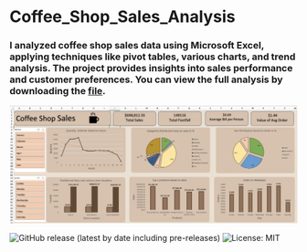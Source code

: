 # Coffee_Shop_Sales_Analysis
### I analyzed coffee shop sales data using Microsoft Excel, applying techniques like pivot tables, various charts, and trend analysis. The project provides insights into sales performance and customer preferences. You can view the full analysis by downloading the [file](Coffee_Shop_Sales_Data_Analysis.xlxs).

<!-- Add banner here -->
![Banner](Pictures/CSSD.png)
<!-- Add buttons here -->
![GitHub release (latest by date including pre-releases)](https://img.shields.io/github/v/release/navendu-pottekkat/awesome-readme?include_prereleases)
![License: MIT](https://img.shields.io/badge/License-MIT-yellow.svg)
